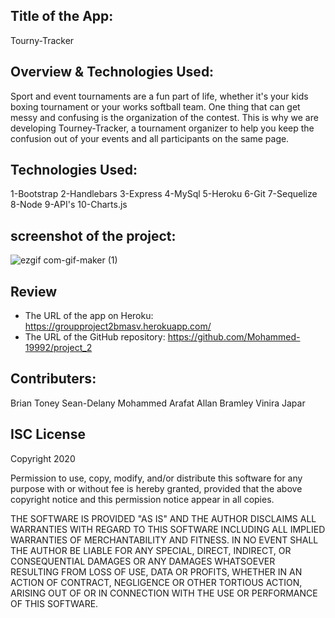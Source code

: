 ## Title of the App:
Tourny-Tracker

## Overview & Technologies Used:
Sport and event tournaments are a fun part of life, whether it's your kids boxing 
tournament or your works softball team. One thing that can get messy and confusing is the 
organization of the contest.
This is why we are developing Tourney-Tracker, a tournament 
organizer to help you keep the confusion out of your events and all participants on the same
page.

## Technologies Used:
1-Bootstrap
2-Handlebars
3-Express
4-MySql
5-Heroku
6-Git
7-Sequelize
8-Node
9-API's
10-Charts.js

## screenshot of the project:
![ezgif com-gif-maker (1)](https://user-images.githubusercontent.com/67847324/100527898-fcc37e80-31a4-11eb-9c85-77f8430a2d0d.gif)


## Review
* The URL of the app on Heroku: https://groupproject2bmasv.herokuapp.com/
* The URL of the GitHub repository: https://github.com/Mohammed-19992/project_2

## Contributers:
Brian Toney
Sean-Delany
Mohammed Arafat
Allan Bramley
Vinira Japar

## ISC License
Copyright 2020

Permission to use, copy, modify, and/or distribute this software for any purpose with or without fee is hereby granted, provided that the above copyright notice and this permission notice appear in all copies.

THE SOFTWARE IS PROVIDED "AS IS" AND THE AUTHOR DISCLAIMS ALL WARRANTIES WITH REGARD TO THIS SOFTWARE INCLUDING ALL IMPLIED WARRANTIES OF MERCHANTABILITY AND FITNESS. IN NO EVENT SHALL THE AUTHOR BE LIABLE FOR ANY SPECIAL, DIRECT, INDIRECT, OR CONSEQUENTIAL DAMAGES OR ANY DAMAGES WHATSOEVER RESULTING FROM LOSS OF USE, DATA OR PROFITS, WHETHER IN AN ACTION OF CONTRACT, NEGLIGENCE OR OTHER TORTIOUS ACTION, ARISING OUT OF OR IN CONNECTION WITH THE USE OR PERFORMANCE OF THIS SOFTWARE.
